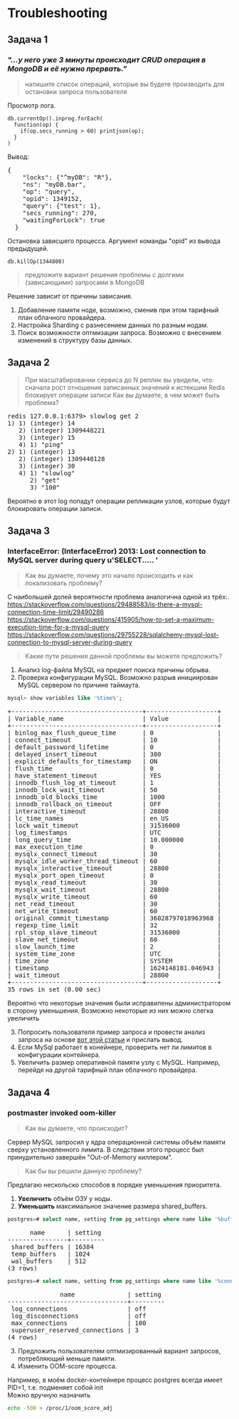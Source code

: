 ﻿# Troubleshooting

## Задача 1
### _"...у него уже 3 минуты происходит CRUD операция в MongoDB и её нужно прервать."_
> напишите список операций, которые вы будете производить для остановки запроса пользователя

Просмотр лога.  
```
db.currentOp().inprog.forEach(
  function(op) {
    if(op.secs_running > 60) printjson(op);
  }
)
```
Вывод:
<pre>
{
    "locks": {"^myDB": "R"},
    "ns": "myDB.bar",
    "op": "query",
    "opid": 1349152,
    "query": {"test": 1},
    "secs_running": 270,
    "waitingForLock": true
  }
</pre>

Остановка зависшего процесса. Аргумент команды "opid" из вывода предыдущей.

```
db.killOp(1344808)
```

> предложите вариант решения проблемы с долгими (зависающими) запросами в MongoDB

Решение зависит от причины зависания. 
1. Добавление памяти ноде, возможно, сменив при этом тарифный план облачного провайдера.
2. Настройка Sharding с разнесением данных по разным нодам.
3. Поиск возможности оптмизации запроса. Возможно с внесением изменений в структуру базы данных.

## Задача 2
>При масштабировании сервиса до N реплик вы увидели, что:
>сначала рост отношения записанных значений к истекшим
>Redis блокирует операции записи
>Как вы думаете, в чем может быть проблема?

<pre>
redis 127.0.0.1:6379> slowlog get 2
1) 1) (integer) 14
   2) (integer) 1309448221
   3) (integer) 15
   4) 1) "ping"
2) 1) (integer) 13
   2) (integer) 1309448128
   3) (integer) 30
   4) 1) "slowlog"
      2) "get"
      3) "100"
</pre>

Вероятно в этот log попадут операции репликации узлов, которые будут блокировать операции записи. 

## Задача 3
### InterfaceError: (InterfaceError) 2013: Lost connection to MySQL server during query u'SELECT..... '
>Как вы думаете, почему это начало происходить и как локализовать проблему?

С наибольшей долей вероятности проблема аналогична одной из трёх:.  
https://stackoverflow.com/questions/29488583/is-there-a-mysql-connection-time-limit/29490286  
https://stackoverflow.com/questions/415905/how-to-set-a-maximum-execution-time-for-a-mysql-query  
https://stackoverflow.com/questions/29755228/sqlalchemy-mysql-lost-connection-to-mysql-server-during-query  

>Какие пути решения данной проблемы вы можете предложить?

1. Анализ log-файла MySQL на предмет поиска причины обрыва.
2. Проверка конфигурации MySQL. Возможно разрыв инициирован MySQL сервером по причине таймаута.
```sql
mysql> show variables like '%time%';
```
<pre>
+-----------------------------------+-------------------+
| Variable_name                     | Value             |
+-----------------------------------+-------------------+
| binlog_max_flush_queue_time       | 0                 |
| connect_timeout                   | 10                |
| default_password_lifetime         | 0                 |
| delayed_insert_timeout            | 300               |
| explicit_defaults_for_timestamp   | ON                |
| flush_time                        | 0                 |
| have_statement_timeout            | YES               |
| innodb_flush_log_at_timeout       | 1                 |
| innodb_lock_wait_timeout          | 50                |
| innodb_old_blocks_time            | 1000              |
| innodb_rollback_on_timeout        | OFF               |
| interactive_timeout               | 28800             |
| lc_time_names                     | en_US             |
| lock_wait_timeout                 | 31536000          |
| log_timestamps                    | UTC               |
| long_query_time                   | 10.000000         |
| max_execution_time                | 0                 |
| mysqlx_connect_timeout            | 30                |
| mysqlx_idle_worker_thread_timeout | 60                |
| mysqlx_interactive_timeout        | 28800             |
| mysqlx_port_open_timeout          | 0                 |
| mysqlx_read_timeout               | 30                |
| mysqlx_wait_timeout               | 28800             |
| mysqlx_write_timeout              | 60                |
| net_read_timeout                  | 30                |
| net_write_timeout                 | 60                |
| original_commit_timestamp         | 36028797018963968 |
| regexp_time_limit                 | 32                |
| rpl_stop_slave_timeout            | 31536000          |
| slave_net_timeout                 | 60                |
| slow_launch_time                  | 2                 |
| system_time_zone                  | UTC               |
| time_zone                         | SYSTEM            |
| timestamp                         | 1624148181.046943 |
| wait_timeout                      | 28800             |
+-----------------------------------+-------------------+
35 rows in set (0.00 sec)
</pre>
Вероятно что некоторые значения были исправилены администратором в сторону уменьшения. Возможно некоторые из них можно слегка увеличить  

3. Попросить пользователя пример запроса и провести анализ запроса на основе [вот этой статьи](https://mysqlserverteam.com/mysql-explain-analyze/) и прислать вывод.  
4. Если MySql работает в конейнере, проверить нет ли лимитов в конфигурации контейнера.  
5. Увеличить размер оперативной памяти узлу с MySQL. Например, перейдя на другой тарифный план облачного провайдера.  

## Задача 4
### postmaster invoked oom-killer
>Как вы думаете, что происходит?

Сервер MySQL запросил у ядра операционной системы объём памяти сверху установленного лимита. В следствии этого процесс был 
принудительно завершён "Out-of-Memory киллером".
 
>Как бы вы решили данную проблему?

Предлагаю нескольско способов в порядке уменьшения приоритета.

1. __Увеличить__ объём ОЗУ у ноды.  
2. __Уменьшить__ максимальное значение размера shared_buffers.  

```sql
postgres=# select name, setting from pg_settings where name like '%buffer%';
```

<pre>
      name      | setting
----------------+---------
 shared_buffers | 16384
 temp_buffers   | 1024
 wal_buffers    | 512
(3 rows)
</pre>

```sql
postgres=# select name, setting from pg_settings where name like '%connections%';
```
<pre>
              name              | setting
--------------------------------+---------
 log_connections                | off
 log_disconnections             | off
 max_connections                | 100
 superuser_reserved_connections | 3
(4 rows)
</pre>

3. Предложить пользователям оптмизированный вариант запросов, потребляющий меньше памяти.  
4. Изменить OOM-score процесса.

Например, в моём docker-контейнере процесс postgres всегда имеет PID=1, т.е. подменяет собой init  
Можно вручную назначить
```bash
echo -500 > /proc/1/oom_score_adj
```

<!--
5. Отключить OOM-killer  

```bash
sysctl -w vm.oom-kill = 0
```
-->

